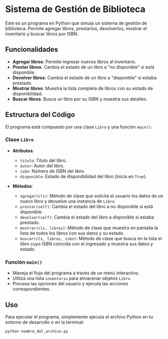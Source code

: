 # Sistema de Gestión de Biblioteca

Este es un programa en Python que simula un sistema de gestión de biblioteca. Permite agregar libros, prestarlos, devolverlos, mostrar el inventario y buscar libros por ISBN.

## Funcionalidades

- **Agregar libros**: Permite ingresar nuevos libros al inventario.
- **Prestar libros**: Cambia el estado de un libro a "no disponible" si está disponible.
- **Devolver libros**: Cambia el estado de un libro a "disponible" si estaba prestado.
- **Mostrar libros**: Muestra la lista completa de libros con su estado de disponibilidad.
- **Buscar libros**: Busca un libro por su ISBN y muestra sus detalles.

## Estructura del Código

El programa está compuesto por una clase `Libro` y una función `main()`:

### Clase `Libro`

- **Atributos**:
  - `titulo`: Título del libro.
  - `autor`: Autor del libro.
  - `isbn`: Número de ISBN del libro.
  - `disponible`: Estado de disponibilidad del libro (inicia en `True`).

- **Métodos**:
  - `agregar(cls)`: Método de clase que solicita al usuario los datos de un nuevo libro y devuelve una instancia de `Libro`.
  - `prestar(self)`: Cambia el estado del libro a no disponible si está disponible.
  - `devolver(self)`: Cambia el estado del libro a disponible si estaba prestado.
  - `mostrar(cls, libros)`: Método de clase que muestra en pantalla la lista de todos los libros con sus datos y su estado.
  - `buscar(cls, libros, isbn)`: Método de clase que busca en la lista el libro cuyo ISBN coincida con el ingresado y muestra sus datos y estado.

### Función `main()`

- Maneja el flujo del programa a través de un menú interactivo.
- Utiliza una lista `inventario` para almacenar objetos `Libro`.
- Procesa las opciones del usuario y ejecuta las acciones correspondientes.

## Uso

Para ejecutar el programa, simplemente ejecuta el archivo Python en tu entorno de desarrollo o en la terminal:

```bash
python nombre_del_archivo.py